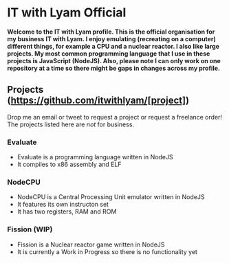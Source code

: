 # IT with Lyam Official
**Welcome to the IT with Lyam profile. This is the official organisation for my business IT with Lyam. I enjoy emulating (recreating on a computer) different things, for example a CPU and a nuclear reactor. I also like large projects. My most common programming language that I use in these projects is JavaScript (NodeJS). Also, please note I can only work on one repository at a time so there might be gaps in changes across my profile.**

## Projects (https://github.com/itwithlyam/[project])
Drop me an email or tweet to request a project or request a freelance order! The projects listed here are _not_ for business.

### Evaluate
- Evaluate is a programming language written in NodeJS
- It compiles to x86 assembly and ELF

### NodeCPU
- NodeCPU is a Central Processing Unit emulator written in NodeJS
- It features its own instructon set
- It has two registers, RAM and ROM

### Fission (WIP)
- Fission is a Nuclear reactor game written in NodeJS
- It is currently a Work in Progress so there is no functionality yet
